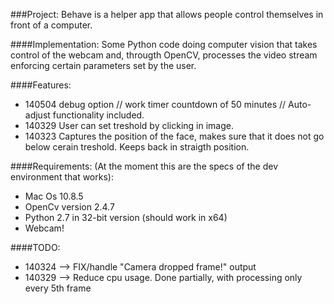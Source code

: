###Project:
Behave is a helper app that allows people control themselves in front of a computer.

####Implementation:
Some Python code doing computer vision that takes control of the webcam and, througth OpenCV, processes the video stream enforcing certain parameters set by the user.

####Features:
- 140504 debug option // work timer countdown of 50 minutes // Auto-adjust functionality included.
- 140329 User can set treshold by clicking in image.
- 140323 Captures the position of the face, makes sure that it does not go below cerain treshold. Keeps back in straigth position.

####Requirements:
(At the moment this are the specs of the dev environment that works):
- Mac Os 10.8.5
- OpenCv version 2.4.7
- Python 2.7 in 32-bit version (should work in x64)
- Webcam!

####TODO:
- 140324 --> FIX/handle "Camera dropped frame!" output
- 140329 --> Reduce cpu usage. Done partially, with processing only every 5th frame
